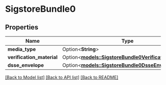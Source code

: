 # SigstoreBundle0

## Properties

Name | Type | Description | Notes
------------ | ------------- | ------------- | -------------
**media_type** | Option<**String**> |  | [optional]
**verification_material** | Option<[**models::SigstoreBundle0VerificationMaterial**](sigstore_bundle_0_verificationMaterial.md)> |  | [optional]
**dsse_envelope** | Option<[**models::SigstoreBundle0DsseEnvelope**](sigstore_bundle_0_dsseEnvelope.md)> |  | [optional]

[[Back to Model list]](../README.md#documentation-for-models) [[Back to API list]](../README.md#documentation-for-api-endpoints) [[Back to README]](../README.md)



